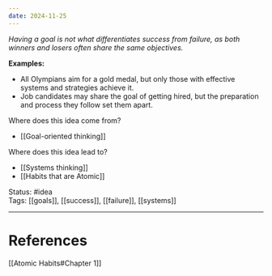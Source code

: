```yaml
---
date: 2024-11-25
---
```

_Having a goal is not what differentiates success from failure, as both winners and losers often share the same objectives._

**Examples:**
- All Olympians aim for a gold medal, but only those with effective systems and strategies achieve it.
- Job candidates may share the goal of getting hired, but the preparation and process they follow set them apart.

Where does this idea come from?  
- [[Goal-oriented thinking]]

Where does this idea lead to?  
- [[Systems thinking]]
- [[Habits that are Atomic]]

Status: #idea  
Tags: [[goals]], [[success]], [[failure]], [[systems]]

---
# References
[[Atomic Habits#Chapter 1]]